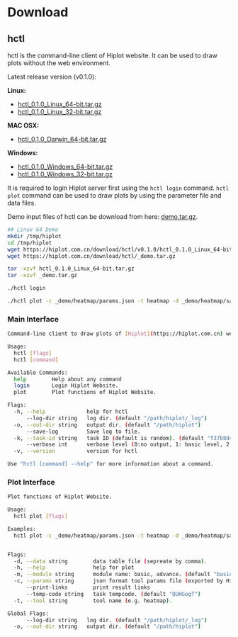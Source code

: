 # Download

## hctl

hctl is the command-line client of Hiplot website. It can be used to draw plots without the web environment.

Latest release version (v0.1.0):

**Linux:**

- [hctl_0.1.0_Linux_64-bit.tar.gz](https://hiplot.com.cn/download/hctl/v0.1.0/hctl_0.1.0_Linux_64-bit.tar.gz)
- [hctl_0.1.0_Linux_32-bit.tar.gz](https://hiplot.com.cn/download/hctl/v0.1.0/hctl_0.1.0_Linux_32-bit.tar.gz)

**MAC OSX:**

- [hctl_0.1.0_Darwin_64-bit.tar.gz](https://hiplot.com.cn/download/hctl/v0.1.0/hctl_0.1.0_Darwin_64-bit.tar.gz)


**Windows:**
- [hctl_0.1.0_Windows_64-bit.tar.gz](https://hiplot.com.cn/download/hctl/v0.1.0/hctl_0.1.0_Windows_64-bit.tar.gz)
- [hctl_0.1.0_Windows_32-bit.tar.gz](https://hiplot.com.cn/download/hctl/v0.1.0/hctl_0.1.0_Windows_32-bit.tar.gz)

It is required to login Hiplot server first using the `hctl login` command. `hctl plot` command can be used to draw plots by using the parameter file and data files.

Demo input files of hctl can be download from here: [demo.tar.gz](https://hiplot.com.cn/download/hctl/_demo.tar.gz).

```bash
## Linux 64 Demo
mkdir /tmp/hiplot
cd /tmp/hiplot
wget https://hiplot.com.cn/download/hctl/v0.1.0/hctl_0.1.0_Linux_64-bit.tar.gz
wget https://hiplot.com.cn/download/hctl/_demo.tar.gz

tar -xzvf hctl_0.1.0_Linux_64-bit.tar.gz
tar -xzvf _demo.tar.gz

./hctl login

./hctl plot -c _demo/heatmap/params.json -t heatmap -d _demo/heatmap/sampleInfo.txt,_demo/heatmap/geneInfo.txt -o /tmp/hiplot
```

### Main Interface

```bash
Command-line client to draw plots of [Hiplot](https://hiplot.com.cn) website. More see here https://github.com/hiplot.

Usage:
  hctl [flags]
  hctl [command]

Available Commands:
  help        Help about any command
  login       Login Hiplot Website.
  plot        Plot functions of Hiplot Website.

Flags:
  -h, --help             help for hctl
      --log-dir string   log dir. (default "/path/hiplot/_log")
  -o, --out-dir string   output dir. (default "/path/hiplot")
      --save-log         Save log to file.
  -k, --task-id string   task ID (default is random). (default "f37b8d42-add0-4a5d-a3ba-e46405ee9478")
      --verbose int      verbose level (0:no output, 1: basic level, 2: with env info) (default 1)
  -v, --version          version for hctl

Use "hctl [command] --help" for more information about a command.
```

### Plot Interface

```bash
Plot functions of Hiplot Website.

Usage:
  hctl plot [flags]

Examples:
  hctl plot -c _demo/heatmap/params.json -t heatmap -d _demo/heatmap/sampleInfo.txt,_demo/heatmap/geneInfo.txt


Flags:
  -d, --data string        data table file (sepreate by comma).
  -h, --help               help for plot
  -m, --module string      module name: basic, advance. (default "basic")
  -c, --params string      json format tool params file (exported by Hiplot).
      --print-links        print result links
      --temp-code string   task tempcode. (default "QUHGogT")
  -t, --tool string        tool name (e.g. heatmap).

Global Flags:
      --log-dir string   log dir. (default "/path/hiplot/_log")
  -o, --out-dir string   output dir. (default "/path/hiplot")
```
